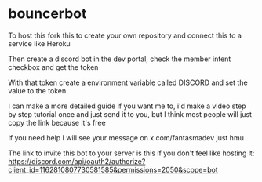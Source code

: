 # bouncerbot
To host this fork this to create your own repository and connect this to a service like Heroku

Then create a discord bot in the dev portal, check the member intent checkbox and get the token

With that token create a environment variable called DISCORD and set the value to the token

I can make a more detailed guide if you want me to, i'd make a video step by step tutorial once and just send it to you, but I think most people will just copy the link because it's free

If you need help I will see your message on x.com/fantasmadev just hmu 

The link to invite this bot to your server is this if you don't feel like hosting it:
https://discord.com/api/oauth2/authorize?client_id=1162810807730581585&permissions=2050&scope=bot
